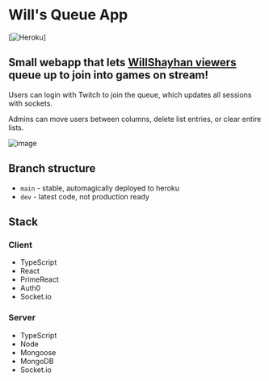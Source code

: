 # Will's Queue App
[![Heroku](https://heroku-badge.herokuapp.com/?app=willsqueue)]
## Small webapp that lets [WillShayhan viewers](https://www.twitch.tv/willshayhan) queue up to join into games on stream!

Users can login with Twitch to join the queue, which updates all sessions with sockets.

Admins can move users between columns, delete list entries, or clear entire lists.

![image](https://user-images.githubusercontent.com/42755431/175762952-67bc2a81-a900-4a4b-b9e6-a8986868b3f0.png)

## Branch structure
- `main` - stable, automagically deployed to heroku
- `dev` - latest code, not production ready

## Stack
### Client
- TypeScript
- React
- PrimeReact
- Auth0
- Socket.io
### Server
- TypeScript
- Node
- Mongoose
- MongoDB
- Socket.io
